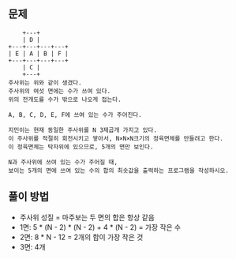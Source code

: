 ## 문제
```
    +---+        
    | D |        
+---+---+---+---+
| E | A | B | F |
+---+---+---+---+
    | C |        
    +---+        
주사위는 위와 같이 생겼다. 
주사위의 여섯 면에는 수가 쓰여 있다. 
위의 전개도를 수가 밖으로 나오게 접는다.

A, B, C, D, E, F에 쓰여 있는 수가 주어진다.

지민이는 현재 동일한 주사위를 N 3제곱개 가지고 있다.
이 주사위를 적절히 회전시키고 쌓아서, N×N×N크기의 정육면체를 만들려고 한다. 
이 정육면체는 탁자위에 있으므로, 5개의 면만 보인다.

N과 주사위에 쓰여 있는 수가 주어질 때,
보이는 5개의 면에 쓰여 있는 수의 합의 최솟값을 출력하는 프로그램을 작성하시오.
```
## 풀이 방법
- 주사위 성질 = 마주보는 두 면의 합은 항상 같음
- 1면: 5 * (N - 2) * (N - 2) + 4 * (N - 2) = 가장 작은 수
- 2면: 8 * N - 12 = 2개의 합이 가장 작은 것
- 3면: 4개 
